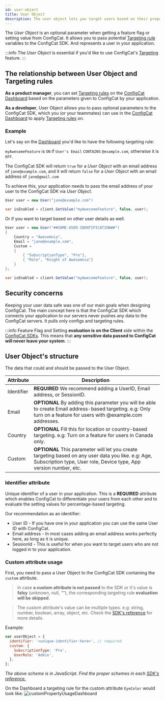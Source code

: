 ```yaml
---
id: user-object
title: User Object
description: The user object lets you target users based on their properties with different features. The user object is essential for beta and A/B testing.
---
```


The _User Object_ is an optional parameter when getting a feature flag or setting value from ConfigCat.
It allows you to pass potential [Targeting rule](advanced/targeting) variables to the ConfigCat SDK.
And represents a user in your application.

:::info
The _User Object_ is essential if you'd like to use ConfigCat's [Targeting](advanced/targeting) feature.
:::

## The relationship between User Object and Targeting rules

**As a product manager**, you can set [Targeting rules](advanced/targeting) on the <a href="https://app.configcat.com" target="_blank">ConfigCat Dashboard</a> based on the parameters given to ConfigCat by your application.

**As a developer**, User Object allows you to pass optional parameters to the ConfigCat SDK, which you (or your teammates) can use in the <a href="https://app.configcat.com" target="_blank">ConfigCat Dashboard</a> to apply [Targeting rules](advanced/targeting) on.

### Example

Let's say on the <a href="https://app.configcat.com" target="_blank">Dashboard</a> you'd like to have the following targeting rule:

`myAwesomeFeature` is `ON` if `User's Email` `CONTAINS` `@example.com`, otherwise it is `OFF`.

The ConfigCat SDK will return `true` for a _User Object_ with an email address of `jane@example.com`, and it will return `false` for a _User Object_ with an email address of `jane@gmail.com`

To achieve this, your application needs to pass the email address of your user to the ConfigCat SDK via _User Object_.

```csharp
User user = new User("jane@example.com")

var isEnabled = client.GetValue("myAwesomeFeature", false, user);
```

Or if you want to target based on other user details as well.

```csharp
User user = new User("##SOME-USER-IDENTIFICATION##")
{
    Country = "Awesomnia",
    Email = "jane@example.com",
    Custom =
    {
        { "SubscriptionType", "Pro"},
        { "Role", "Knight of Awesomnia"}
    }
};

var isEnabled = client.GetValue("myAwesomeFeature", false, user);

```

## Security concerns

Keeping your user data safe was one of our main goals when designing ConfigCat. The main concept here is that the ConfigCat SDK which connects your application to our servers never pushes any data to the ConfigCat servers. It pulls only configs and targeting rules.

:::info
Feature Flag and Setting **evaluation is on the Client** side within the [ConfigCat SDKs](https://github.com/configcat). This means that **any sensitive data passed to ConfigCat will never leave your system**.
:::

## User Object's structure

The data that could and should be passed to the User Object.

| Attribute  | Description                                                                                                                                                              |
| ---------- | ------------------------------------------------------------------------------------------------------------------------------------------------------------------------ |
| Identifier | **REQUIRED** We recommend adding a UserID, Email address, or SessionID.                                                                                                  |
| Email      | **OPTIONAL** By adding this parameter you will be able to create Email address-based targeting. e.g: Only turn on a feature for users with @example.com addresses.       |
| Country    | **OPTIONAL** Fill this for location or country-based targeting. e.g: Turn on a feature for users in Canada only.                                                         |
| Custom     | **OPTIONAL** This parameter will let you create targeting based on any user data you like. e.g: Age, Subscription type, User role, Device type, App version number, etc. |

### Identifier attribute

Unique identifier of a user in your application. This is a **REQUIRED** attribute which enables ConfigCat to differentiate your users from each other and to evaluate the setting values for percentage-based targeting.

Our recommendation as an identifier:

- User ID - If you have one in your application you can use the same User ID with ConfigCat.
- Email address - In most cases adding an email address works perfectly here, as long as it is unique.
- SessionId - This is useful for when you want to target users who are not logged in to your application.

### Custom attribute usage

First, you need to pass a User Object to the ConfigCat SDK containing the `custom` attribute.

> In case **a custom attribute is not passed** to the SDK or it's value is **falsy** (unknown, null, ""), the corresponding targeting rule **evaluation will be skipped**.

> The custom attribute's value can be multiple types. e.g: string, number, boolean, array, object, etc. Check the [SDK's reference](sdk-reference/overview) for more details.

Example:

```javascript
var userObject = {
  identifier: '<unique-identifier-here>', // required
  custom: {
    SubscriptionType: 'Pro',
    UserRole: 'Admin',
  },
};
```

_The above scheme is in JavaScript. Find the proper schemes in each [SDK's reference.](sdk-reference/overview)_

On the Dashboard a targeting rule for the custom attribute `EyeColor` would look like:
<img src="/docs/assets/custom-property-ui.png" className="zoomable" alt="customPropertyUsageDashboard" />
